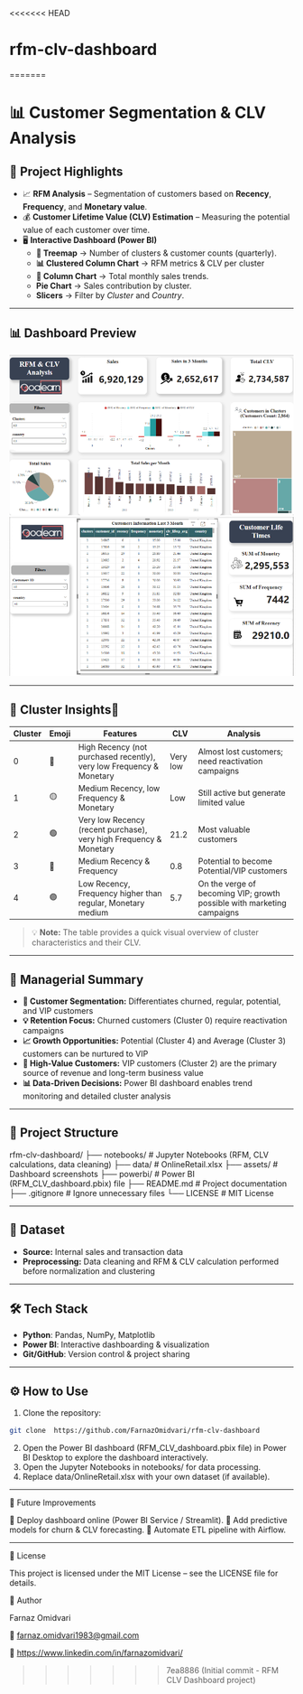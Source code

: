 <<<<<<< HEAD
# rfm-clv-dashboard
=======
# 📊 Customer Segmentation & CLV Analysis

## 🚀 Project Highlights
- 📈 **RFM Analysis** – Segmentation of customers based on **Recency**, **Frequency**, and **Monetary value**.  
- 💰 **Customer Lifetime Value (CLV) Estimation** – Measuring the potential value of each customer over time.  
- 🖥️ **Interactive Dashboard (Power BI)**  
  - **📌 Treemap** → Number of clusters & customer counts (quarterly).
  - **📊 Clustered Column Chart** → RFM metrics & CLV per cluster  
  - **🔎 Column Chart** → Total monthly sales trends.
  - **Pie Chart** → Sales contribution by cluster.
  - **Slicers** → Filter by *Cluster* and *Country*.


---

## 📊 Dashboard Preview
![Dashboard Overview](assets/dashboard_main_page.png)
![Customer Details](assets/dashboard_customer_detail.png)

---

## 📌 Cluster Insightsٰ

| Cluster | Emoji | Features | CLV | Analysis |
|---------|-------|----------|-----|---------|
| 0 | 🔴 | High Recency (not purchased recently), very low Frequency & Monetary | Very low | Almost lost customers; need reactivation campaigns |
| 1 | 🟡 | Medium Recency, low Frequency & Monetary | Low | Still active but generate limited value |
| 2 | 🟢 | Very low Recency (recent purchase), very high Frequency & Monetary | 21.2 | Most valuable customers |
| 3 | 🔵 | Medium Recency & Frequency | 0.8 | Potential to become Potential/VIP customers |
| 4 | 🟣 | Low Recency, Frequency higher than regular, Monetary medium | 5.7 | On the verge of becoming VIP; growth possible with marketing campaigns |

> 💡 **Note:** The table provides a quick visual overview of cluster characteristics and their CLV.

---

## 📝 Managerial Summary

- **🎯 Customer Segmentation:** Differentiates churned, regular, potential, and VIP customers  
- **💡 Retention Focus:** Churned customers (Cluster 0) require reactivation campaigns  
- **📈 Growth Opportunities:** Potential (Cluster 4) and Average (Cluster 3) customers can be nurtured to VIP  
- **💎 High-Value Customers:** VIP customers (Cluster 2) are the primary source of revenue and long-term business value  
- **📊 Data-Driven Decisions:** Power BI dashboard enables trend monitoring and detailed cluster analysis  

---

## 📂 Project Structure
rfm-clv-dashboard/
├── notebooks/ # Jupyter Notebooks (RFM, CLV calculations, data cleaning)
├── data/ # OnlineRetail.xlsx
├── assets/ # Dashboard screenshots
├── powerbi/ # Power BI (RFM_CLV_dashboard.pbix) file
├── README.md # Project documentation
├── .gitignore # Ignore unnecessary files
└── LICENSE # MIT License

---

## 📂 Dataset
- **Source:** Internal sales and transaction data  
- **Preprocessing:** Data cleaning and RFM & CLV calculation performed before normalization and clustering  

---

## 🛠️ Tech Stack
- **Python**: Pandas, NumPy, Matplotlib  
- **Power BI**: Interactive dashboarding & visualization  
- **Git/GitHub**: Version control & project sharing  

---

## ⚙️ How to Use
1. Clone the repository:  
```bash
git clone  https://github.com/FarnazOmidvari/rfm-clv-dashboard
```
2. Open the Power BI dashboard (RFM_CLV_dashboard.pbix file) in Power BI Desktop to explore the dashboard interactively.
3. Open the Jupyter Notebooks in notebooks/ for data processing.
4. Replace data/OnlineRetail.xlsx with your own dataset (if available).


---

🚧 Future Improvements

🔹 Deploy dashboard online (Power BI Service / Streamlit).
🔹 Add predictive models for churn & CLV forecasting.
🔹 Automate ETL pipeline with Airflow.

---

📜 License

This project is licensed under the MIT License – see the LICENSE
 file for details.

👤 Author

Farnaz Omidvari

📧 farnaz.omidvari1983@gmail.com

💼 https://www.linkedin.com/in/farnazomidvari/

>>>>>>> 7ea8886 (Initial commit - RFM CLV Dashboard project)
